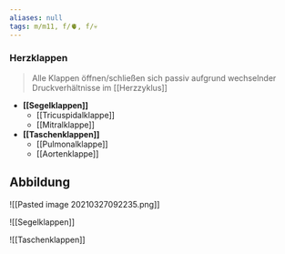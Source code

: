 ```yaml
---
aliases: null
tags: m/m11, f/🫀, f/💀
---
```

### Herzklappen 
> Alle Klappen öffnen/schließen sich passiv aufgrund wechselnder Druckverhältnisse im [[Herzzyklus]]
- **[[Segelklappen]]**
	- [[Tricuspidalklappe]]
	- [[Mitralklappe]]
- **[[Taschenklappen]]**
	- [[Pulmonalklappe]]
	- [[Aortenklappe]]

## Abbildung
![[Pasted image 20210327092235.png]]

![[Segelklappen]]

![[Taschenklappen]]